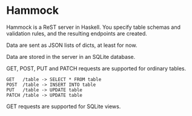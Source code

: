 Hammock
====

Hammock is a ReST server in Haskell. You specify table schemas and validation rules,
and the resulting endpoints are created.

Data are sent as JSON lists of dicts, at least for now.

Data are stored in the server in an SQLite database.

GET, POST, PUT and PATCH requests are supported for ordinary tables.

    GET   /table -> SELECT * FROM table
    POST  /table -> INSERT INTO table
    PUT   /table -> UPDATE table
    PATCH /table -> UPDATE table

GET requests are supported for SQLite views.
